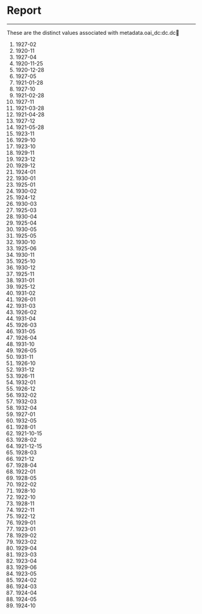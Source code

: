 # Report
---
These are the distinct values associated with metadata.oai_dc:dc.dc:date:

1. 1927-02
2. 1920-11
3. 1927-04
4. 1920-11-25
5. 1920-12-28
6. 1927-05
7. 1921-01-28
8. 1927-10
9. 1921-02-28
10. 1927-11
11. 1921-03-28
12. 1921-04-28
13. 1927-12
14. 1921-05-28
15. 1923-11
16. 1929-10
17. 1923-10
18. 1929-11
19. 1923-12
20. 1929-12
21. 1924-01
22. 1930-01
23. 1925-01
24. 1930-02
25. 1924-12
26. 1930-03
27. 1925-03
28. 1930-04
29. 1925-04
30. 1930-05
31. 1925-05
32. 1930-10
33. 1925-06
34. 1930-11
35. 1925-10
36. 1930-12
37. 1925-11
38. 1931-01
39. 1925-12
40. 1931-02
41. 1926-01
42. 1931-03
43. 1926-02
44. 1931-04
45. 1926-03
46. 1931-05
47. 1926-04
48. 1931-10
49. 1926-05
50. 1931-11
51. 1926-10
52. 1931-12
53. 1926-11
54. 1932-01
55. 1926-12
56. 1932-02
57. 1932-03
58. 1932-04
59. 1927-01
60. 1932-05
61. 1928-01
62. 1921-10-15
63. 1928-02
64. 1921-12-15
65. 1928-03
66. 1921-12
67. 1928-04
68. 1922-01
69. 1928-05
70. 1922-02
71. 1928-10
72. 1922-10
73. 1928-11
74. 1922-11
75. 1922-12
76. 1929-01
77. 1923-01
78. 1929-02
79. 1923-02
80. 1929-04
81. 1923-03
82. 1923-04
83. 1929-06
84. 1923-05
85. 1924-02
86. 1924-03
87. 1924-04
88. 1924-05
89. 1924-10
